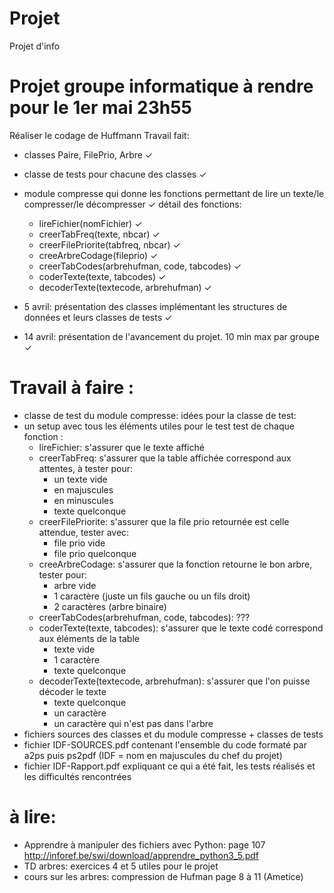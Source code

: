 # Projet
Projet d'info

# Projet groupe informatique à rendre pour le 1er mai 23h55
Réaliser le codage de Huffmann
Travail fait:
- classes Paire, FilePrio, Arbre ✓
- classe de tests pour chacune des classes ✓
- module compresse qui donne les fonctions permettant de lire un texte/le compresser/le décompresser ✓ 
détail des fonctions:
    - lireFichier(nomFichier) ✓
    - creerTabFreq(texte, nbcar) ✓
    - creerFilePriorite(tabfreq, nbcar) ✓
    - creeArbreCodage(fileprio) ✓
    - creerTabCodes(arbrehufman, code, tabcodes) ✓
    - coderTexte(texte, tabcodes) ✓
    - decoderTexte(textecode, arbrehufman) ✓

- 5 avril: présentation des classes implémentant les structures de données et leurs classes de tests ✓

- 14 avril: présentation de l'avancement du projet. 10 min max par groupe ✓

# Travail à faire :
- classe de test du module compresse:
idées pour la classe de test:
- un setup avec tous les éléments utiles pour le test
test de chaque fonction :
    - lireFichier: s'assurer que le texte affiché 
    - creerTabFreq: s'assurer que la table affichée correspond aux attentes, à tester pour:
        - un texte vide
        - en majuscules
        - en minuscules
        - texte quelconque
    - creerFilePriorite: s'assurer que la file prio retournée est celle attendue, tester avec:
        - file prio vide
        - file prio quelconque
    - creeArbreCodage: s'assurer que la fonction retourne le bon arbre, tester pour:
        - arbre vide
        - 1 caractère (juste un fils gauche ou un fils droit)
        - 2 caractères (arbre binaire)
    - creerTabCodes(arbrehufman, code, tabcodes): ???
    - coderTexte(texte, tabcodes): s'assurer que le texte codé correspond aux éléments de la table
        - texte vide
        - 1 caractère
        - texte quelconque
    - decoderTexte(textecode, arbrehufman): s'assurer que l'on puisse décoder le texte
        - texte quelconque
        - un caractère
        - un caractère qui n'est pas dans l'arbre
- fichiers sources des classes et du module compresse + classes de tests
- fichier IDF-SOURCES.pdf contenant l'ensemble du code formaté par a2ps puis ps2pdf (IDF = nom en majuscules du chef du projet)
- fichier IDF-Rapport.pdf expliquant ce qui a été fait, les tests réalisés et les difficultés rencontrées

# à lire: 
 
- Apprendre à manipuler des fichiers avec Python: page 107 http://inforef.be/swi/download/apprendre_python3_5.pdf
- TD arbres: exercices 4 et 5 utiles pour le projet
- cours sur les arbres: compression de Hufman page 8 à 11 (Ametice)
